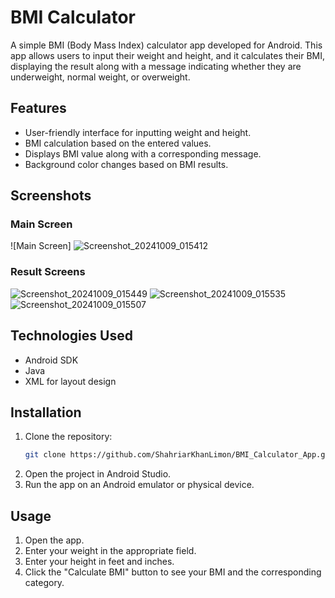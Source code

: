 # BMI Calculator

A simple BMI (Body Mass Index) calculator app developed for Android. This app allows users to input their weight and height, and it calculates their BMI, displaying the result along with a message indicating whether they are underweight, normal weight, or overweight.

## Features

- User-friendly interface for inputting weight and height.
- BMI calculation based on the entered values.
- Displays BMI value along with a corresponding message.
- Background color changes based on BMI results.

## Screenshots

### Main Screen
![Main Screen]
![Screenshot_20241009_015412](https://github.com/user-attachments/assets/2b3953dd-001a-482a-9796-3ff0b0c81c57)

### Result Screens
![Screenshot_20241009_015449](https://github.com/user-attachments/assets/97972140-b383-4e4f-907e-ae6bf9a71d9f)
![Screenshot_20241009_015535](https://github.com/user-attachments/assets/9e0c30ef-2ce8-463b-a60f-2b6a383135d6)
![Screenshot_20241009_015507](https://github.com/user-attachments/assets/8fbbd86a-fb91-4e1f-93e3-1a8aa04abaf5)


## Technologies Used

- Android SDK
- Java
- XML for layout design

## Installation

1. Clone the repository:
   ```bash
   git clone https://github.com/ShahriarKhanLimon/BMI_Calculator_App.git
2.  Open the project in Android Studio.
3. Run the app on an Android emulator or physical device.

## Usage
1. Open the app.
2. Enter your weight in the appropriate field.
3. Enter your height in feet and inches.
4. Click the "Calculate BMI" button to see your BMI and the corresponding category.
